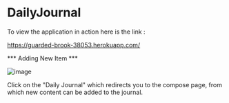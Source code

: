 # DailyJournal

To view the application in action here is the link :

https://guarded-brook-38053.herokuapp.com/

*** Adding New Item ***

![image](https://user-images.githubusercontent.com/62789237/151569353-3d762ab5-de09-467f-91d1-d69930f36f31.png)

Click on the "Daily Journal" which redirects you to the compose page, from which new content can be added to the journal.
